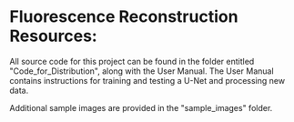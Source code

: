 # Fluorescence Reconstruction Resources: 

All source code for this project can be found in the folder entitled "Code_for_Distribution", along with the User Manual. The User Manual contains instructions for training and testing a U-Net and processing new data. 

Additional sample images are provided in the "sample_images" folder. 
